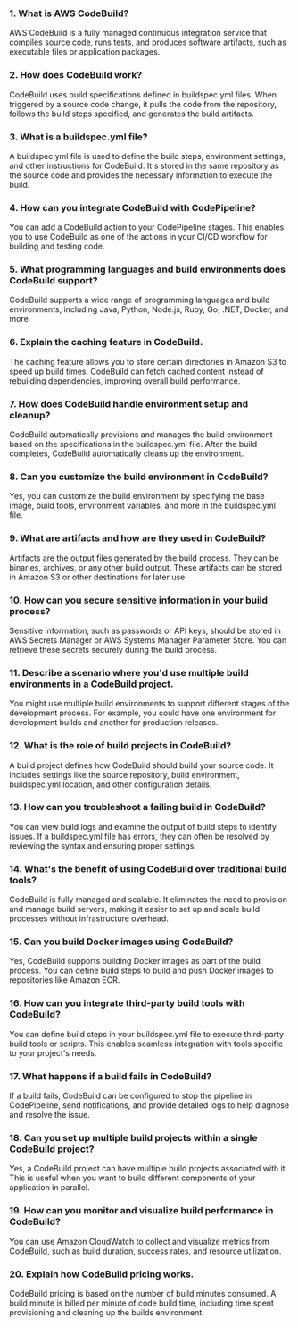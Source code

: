 ### 1. What is AWS CodeBuild?
AWS CodeBuild is a fully managed continuous integration service that compiles source code, runs tests, and produces software artifacts, such as executable files or application packages.

### 2. How does CodeBuild work?
CodeBuild uses build specifications defined in buildspec.yml files. When triggered by a source code change, it pulls the code from the repository, follows the build steps specified, and generates the build artifacts.

### 3. What is a buildspec.yml file?
A buildspec.yml file is used to define the build steps, environment settings, and other instructions for CodeBuild. It's stored in the same repository as the source code and provides the necessary information to execute the build.

### 4. How can you integrate CodeBuild with CodePipeline?
You can add a CodeBuild action to your CodePipeline stages. This enables you to use CodeBuild as one of the actions in your CI/CD workflow for building and testing code.

### 5. What programming languages and build environments does CodeBuild support?
CodeBuild supports a wide range of programming languages and build environments, including Java, Python, Node.js, Ruby, Go, .NET, Docker, and more.

### 6. Explain the caching feature in CodeBuild.
The caching feature allows you to store certain directories in Amazon S3 to speed up build times. CodeBuild can fetch cached content instead of rebuilding dependencies, improving overall build performance.

### 7. How does CodeBuild handle environment setup and cleanup?
CodeBuild automatically provisions and manages the build environment based on the specifications in the buildspec.yml file. After the build completes, CodeBuild automatically cleans up the environment.

### 8. Can you customize the build environment in CodeBuild?
Yes, you can customize the build environment by specifying the base image, build tools, environment variables, and more in the buildspec.yml file.

### 9. What are artifacts and how are they used in CodeBuild?
Artifacts are the output files generated by the build process. They can be binaries, archives, or any other build output. These artifacts can be stored in Amazon S3 or other destinations for later use.

### 10. How can you secure sensitive information in your build process?
Sensitive information, such as passwords or API keys, should be stored in AWS Secrets Manager or AWS Systems Manager Parameter Store. You can retrieve these secrets securely during the build process.

### 11. Describe a scenario where you'd use multiple build environments in a CodeBuild project.
You might use multiple build environments to support different stages of the development process. For example, you could have one environment for development builds and another for production releases.

### 12. What is the role of build projects in CodeBuild?
A build project defines how CodeBuild should build your source code. It includes settings like the source repository, build environment, buildspec.yml location, and other configuration details.

### 13. How can you troubleshoot a failing build in CodeBuild?
You can view build logs and examine the output of build steps to identify issues. If a buildspec.yml file has errors, they can often be resolved by reviewing the syntax and ensuring proper settings.

### 14. What's the benefit of using CodeBuild over traditional build tools?
CodeBuild is fully managed and scalable. It eliminates the need to provision and manage build servers, making it easier to set up and scale build processes without infrastructure overhead.

### 15. Can you build Docker images using CodeBuild?
Yes, CodeBuild supports building Docker images as part of the build process. You can define build steps to build and push Docker images to repositories like Amazon ECR.

### 16. How can you integrate third-party build tools with CodeBuild?
You can define build steps in your buildspec.yml file to execute third-party build tools or scripts. This enables seamless integration with tools specific to your project's needs.

### 17. What happens if a build fails in CodeBuild?
If a build fails, CodeBuild can be configured to stop the pipeline in CodePipeline, send notifications, and provide detailed logs to help diagnose and resolve the issue.

### 18. Can you set up multiple build projects within a single CodeBuild project?
Yes, a CodeBuild project can have multiple build projects associated with it. This is useful when you want to build different components of your application in parallel.

### 19. How can you monitor and visualize build performance in CodeBuild?
You can use Amazon CloudWatch to collect and visualize metrics from CodeBuild, such as build duration, success rates, and resource utilization.

### 20. Explain how CodeBuild pricing works.
CodeBuild pricing is based on the number of build minutes consumed. A build minute is billed per minute of code build time, including time spent provisioning and cleaning up the builds environment.
